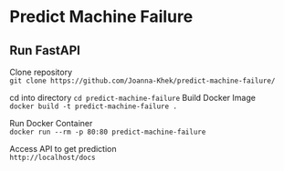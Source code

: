 # Predict Machine Failure

## Run FastAPI
Clone repository    
``git clone https://github.com/Joanna-Khek/predict-machine-failure/``

cd into directory
``cd predict-machine-failure``
Build Docker Image    
``docker build -t predict-machine-failure .``

Run Docker Container    
``docker run --rm -p 80:80 predict-machine-failure``

Access API to get prediction   
``http://localhost/docs``
